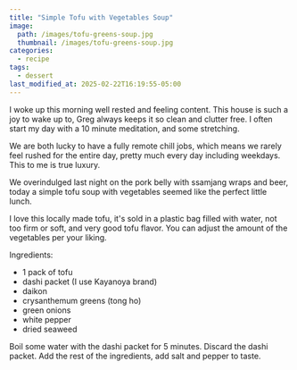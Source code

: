 ```yaml
---
title: "Simple Tofu with Vegetables Soup"
image: 
  path: /images/tofu-greens-soup.jpg
  thumbnail: /images/tofu-greens-soup.jpg
categories:
  - recipe
tags:
  - dessert
last_modified_at: 2025-02-22T16:19:55-05:00
---
```


I woke up this morning well rested and feeling content. This house is such a joy to wake up to, Greg always keeps it so clean and clutter free. I often start my day with a 10 minute meditation, and some stretching. 

We are both lucky to have a fully remote chill jobs, which means we rarely feel rushed for the entire day, pretty much every day including weekdays. This to me is true luxury.

We overindulged last night on the pork belly with ssamjang wraps and beer, today a simple tofu soup with vegetables seemed like the perfect little lunch. 

I love this locally made tofu, it's sold in a plastic bag filled with water, not too firm or soft, and very good tofu flavor. You can adjust the amount of the vegetables per your liking.

Ingredients:
* 1 pack of tofu 
* dashi packet (I use Kayanoya brand)
* daikon
* crysanthemum greens (tong ho)
* green onions
* white pepper 
* dried seaweed 

Boil some water with the dashi packet for 5 minutes. Discard the dashi packet. Add the rest of the ingredients, add salt and pepper to taste. 

 
